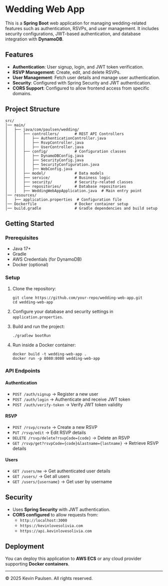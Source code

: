 # Wedding Web App

This is a **Spring Boot** web application for managing wedding-related features such as authentication, RSVPs, and user management. It includes security configurations, JWT-based authentication, and database integration with **DynamoDB**.

## Features
- **Authentication**: User signup, login, and JWT token verification.
- **RSVP Management**: Create, edit, and delete RSVPs.
- **User Management**: Fetch user details and manage user authentication.
- **Security**: Configured with Spring Security and JWT authentication.
- **CORS Support**: Configured to allow frontend access from specific domains.

## Project Structure
```
src/
│── main/
│   ├── java/com/paulsen/wedding/
│   │   ├── controllers/       # REST API Controllers
│   │   │   ├── AuthenticationController.java
│   │   │   ├── RsvpController.java
│   │   │   ├── UserController.java
│   │   ├── config/            # Configuration classes
│   │   │   ├── DynamoDBConfig.java
│   │   │   ├── SecurityConfig.java
│   │   │   ├── SecurityConfiguration.java
│   │   │   ├── WebConfig.java
│   │   ├── model/             # Data models
│   │   ├── service/           # Business logic
│   │   ├── security/          # Security-related classes
│   │   ├── repositories/      # Database repositories
│   │   ├── WeddingWebAppApplication.java  # Main entry point
│── resources/
│   ├── application.properties  # Configuration file
│── Dockerfile                 # Docker container setup
│── build.gradle               # Gradle dependencies and build setup
```

## Getting Started

### Prerequisites
- Java 17+
- Gradle
- AWS Credentials (for DynamoDB)
- Docker (optional)

### Setup
1. Clone the repository:
   ```
   git clone https://github.com/your-repo/wedding-web-app.git
   cd wedding-web-app
   ```

2. Configure your database and security settings in `application.properties`.

3. Build and run the project:
   ```
   ./gradlew bootRun
   ```

4. Run inside a Docker container:
   ```
   docker build -t wedding-web-app .
   docker run -p 8080:8080 wedding-web-app
   ```

### API Endpoints

#### Authentication
- `POST /auth/signup` → Register a new user
- `POST /auth/login` → Authenticate and receive JWT token
- `POST /auth/verify-token` → Verify JWT token validity

#### RSVP
- `POST /rsvp/create` → Create a new RSVP
- `PUT /rsvp/edit` → Edit RSVP details
- `DELETE /rsvp/delete?rsvpCode={code}` → Delete an RSVP
- `GET /rsvp/get?rsvpCode={code}&lastname={lastname}` → Retrieve RSVP details

#### Users
- `GET /users/me` → Get authenticated user details
- `GET /users/` → Get all users
- `GET /users/{username}` → Get user by username

## Security
- Uses **Spring Security** with JWT authentication.
- **CORS configured** to allow requests from:
    - `http://localhost:3000`
    - `https://kevinlovesolivia.com`
    - `https://api.kevinlovesolivia.com`

## Deployment
You can deploy this application to **AWS ECS** or any cloud provider supporting **Docker containers**.

---

© 2025 Kevin Paulsen. All rights reserved.